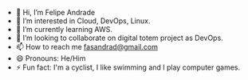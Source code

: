 - 👋 Hi, I’m Felipe Andrade
- 👀 I’m interested in Cloud, DevOps, Linux.
- 🌱 I’m currently learning AWS.
- 💞️ I’m looking to collaborate on digital totem project as DevOps.
- 📫 How to reach me fasandrad@gmail.com
- 😄 Pronouns: He/Him
- ⚡ Fun fact: I'm a cyclist, I like swimming and I play computer games.

<!---
fasandrade/fasandrade is a ✨ special ✨ repository because its `README.md` (this file) appears on your GitHub profile.
You can click the Preview link to take a look at your changes.
--->
